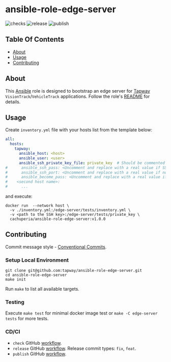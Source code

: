 # ansible-role-edge-server

![checks][ch] ![release][r] ![publish][p]

## Table Of Contents

* [About](#about)
* [Usage](#usage)
* [Contributing](#contributing)

## About

This [Ansible][ans] role is designed to bootstrap an edge server for [Tapway](https://gotapway.com/solutions) `VisionTrack`/`VehicleTrack` applications. Follow the role's [README](edge-server/README.md) for details.

## Usage


Create `inventory.yml` file with your hosts list from the template below:

```yaml
all:
  hosts:
    tapway:
      ansible_host: <host>
      ansible_user: <user>
      ansible_ssh_private_key_file: private_key  # Should be commented if ansible_ssh_pass uncommented
#      ansible_ssh_pass: <Uncomment and replace with a real value if SSH connection use password instead of the key>
#      ansible_ssh_port: <Uncomment and replace with a real value if not default(22)>
#      ansible_become_pass: <Uncomment and replace with a real value if the user needs a password to be a sudoer>
#    <second host name>:
#      ...
```
and execute:
```shell
docker run  --network host \
  -v ./inventory.yml:/edge-server/tests/inventory.yml \
  -v <path to the SSH key>:/edge-server/tests/private_key \
  cachuperia/ansible-role-edge-server:v1.0.0
```

## Contributing

Commit message style - [Conventional Commits][cc].

### Setup Local Environment

```shell
git clone git@github.com:tapway/ansible-role-edge-server.git
cd ansible-role-edge-server
make init
```

Run `make` to list all available targets.

### Testing

Execute `make test` for minimal docker image test or `make -C edge-server tests` for more tests.

### CD/CI

- `check` GitHub [workflow][wch].
- `release` GitHub [workflow][wr]. Release commit types: `fix`, `feat`.
- `publish` GitHub [workflow][wp].


[ans]: https://docs.ansible.com/
[cc]: https://www.conventionalcommits.org/en/v1.0.0/
[pk]: https://pre-commit.com/#install

[wch]: .github/workflows/checks.yml
[wr]: .github/workflows/release.yml
[wp]: .github/workflows/publish.yml


[ch]: https://github.com/tapway/ansible-role-edge-server/actions/workflows/checks.yml/badge.svg
[r]: https://github.com/tapway/ansible-role-edge-server/actions/workflows/release.yml/badge.svg
[p]: https://github.com/tapway/ansible-role-edge-server/actions/workflows/publish.yml/badge.svg
